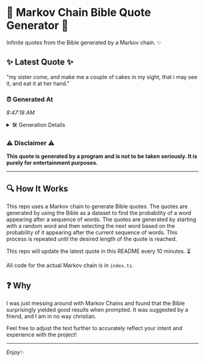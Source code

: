 # 📖 Markov Chain Bible Quote Generator 📖

Infinite quotes from the Bible generated by a Markov chain. ✨

## ✨ Latest Quote ✨
"my sister come, and make me a couple of cakes in my sight, that i may see it, and eat it at her hand."

### ⏰ Generated At
*8:47:18 AM*

<details>
    <summary>🛠️ Generation Details</summary>
    <p>
        <strong>🌱 Seed:</strong> my<br>
        <strong>🔄 Iterations:</strong> 23<br>
        <strong>📜 Context History:</strong><br>[ my ]: sister<br>[ my, sister ]: come,<br>[ my, sister, come, ]: and<br>[ my, sister, come,, and ]: make<br>[ my, sister, come,, and, make ]: me<br>[ my, sister, come,, and, make, me ]: a<br>[ sister, come,, and, make, me, a ]: couple<br>[ come,, and, make, me, a, couple ]: of<br>[ and, make, me, a, couple, of ]: cakes<br>[ make, me, a, couple, of, cakes ]: in<br>[ me, a, couple, of, cakes, in ]: my<br>[ a, couple, of, cakes, in, my ]: sight,<br>[ couple, of, cakes, in, my, sight, ]: that<br>[ of, cakes, in, my, sight,, that ]: i<br>[ cakes, in, my, sight,, that, i ]: may<br>[ in, my, sight,, that, i, may ]: see<br>[ my, sight,, that, i, may, see ]: it,<br>[ sight,, that, i, may, see, it, ]: and<br>[ that, i, may, see, it,, and ]: eat<br>[ i, may, see, it,, and, eat ]: it<br>[ may, see, it,, and, eat, it ]: at<br>[ see, it,, and, eat, it, at ]: her<br>[ it,, and, eat, it, at, her ]: hand.<br>
    </p>
</details>

### ⚠️ Disclaimer ⚠️
**This quote is generated by a program and is not to be taken seriously. It is purely for entertainment purposes.**

---

## 🔍 How It Works

This repo uses a Markov chain to generate Bible quotes. The quotes are generated by using the Bible as a dataset to find the probability of a word appearing after a sequence of words. The quotes are generated by starting with a random word and then selecting the next word based on the probability of it appearing after the current sequence of words. This process is repeated until the desired length of the quote is reached.

This repo will update the latest quote in this README every 10 minutes. ⏳

All code for the actual Markov chain is in `index.ts`.

## ❓ Why

I was just messing around with Markov Chains and found that the Bible surprisingly yielded good results when prompted. 
It was suggested by a friend, and I am in no way christian.

Feel free to adjust the text further to accurately reflect your intent and experience with the project!

---

*Enjoy*✨

